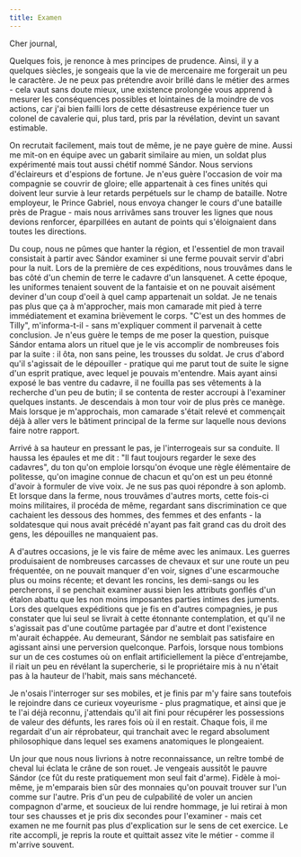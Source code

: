 ```yaml
---
title: Examen
---
```


Cher journal,


Quelques fois, je renonce à mes principes de prudence. Ainsi, il y a quelques
siècles, je songeais que la vie de mercenaire me forgerait un peu le caractère.
Je ne peux pas prétendre avoir brillé dans le métier des armes - cela vaut sans
doute mieux, une existence prolongée vous apprend à mesurer les conséquences
possibles et lointaines de la moindre de vos actions, car j'ai bien failli lors
de cette désastreuse expérience tuer un colonel de cavalerie qui, plus tard,
pris par la révélation, devint un savant estimable.

On recrutait facilement, mais tout de même, je ne paye guère de mine. Aussi me
mit-on en équipe avec un gabarit similaire au mien, un soldat plus expérimenté
mais tout aussi chétif nommé Sándor. Nous servions d'éclaireurs et d'espions de
fortune. Je n'eus guère l'occasion de voir ma compagnie se couvrir de gloire;
elle appartenait à ces fines unités qui doivent leur survie à leur retards
perpétuels sur le champ de bataille. Notre employeur, le Prince Gabriel, nous
envoya changer le cours d'une bataille près de Prague - mais nous arrivâmes sans
trouver les lignes que nous devions renforcer, éparpillées en autant de points
qui s'éloignaient dans toutes les directions.

Du coup, nous ne pûmes que hanter la région, et l'essentiel de mon travail
consistait à partir avec Sándor examiner si une ferme pouvait servir d'abri
pour la nuit. Lors de la première de ces expéditions, nous trouvâmes dans le
bas côté d'un chemin de terre le cadavre d'un lansquenet. A cette époque, les
uniformes tenaient souvent de la fantaisie et on ne pouvait aisément deviner
d'un coup d'oeil à quel camp appartenait un soldat. Je ne tenais pas plus que
ça à m'approcher, mais mon camarade mit pied à terre immédiatement et examina
brièvement le corps. "C'est un des hommes de Tilly", m'informa-t-il - sans
m'expliquer comment il parvenait à cette conclusion. Je n'eus guère le temps de
me poser la question, puisque Sándor entama alors un rituel que je le vis
accomplir de nombreuses fois par la suite : il ôta, non sans peine, les
trousses du soldat. Je crus d'abord qu'il s'agissait de le dépouiller -
pratique qui me parut tout de suite le signe d'un esprit pratique, avec lequel
je pouvais m'entendre. Mais ayant ainsi exposé le bas ventre du cadavre, il ne
fouilla pas ses vêtements à la recherche d'un peu de butin; il se contenta de
rester accroupi à l'examiner quelques instants. Je descendais à mon tour voir
de plus près ce manège. Mais lorsque je m'approchais, mon camarade s'était
relevé et commençait déjà à aller vers le bâtiment principal de la ferme sur
laquelle nous devions faire notre rapport.

Arrivé à sa hauteur en pressant le pas, je l'interrogeais sur sa conduite. Il
haussa les épaules et me dit : "Il faut toujours regarder le sexe des
cadavres", du ton qu'on emploie lorsqu'on évoque une règle élémentaire de
politesse, qu'on imagine connue de chacun et qu'on est un peu étonné d'avoir à
formuler de vive voix. Je ne sus pas quoi répondre à son aplomb. Et lorsque
dans la ferme, nous trouvâmes d'autres morts, cette fois-ci moins militaires,
il procéda de même, regardant sans discrimination ce que cachaient les dessous
des hommes, des femmes et des enfants - la soldatesque qui nous avait précédé
n'ayant pas fait grand cas du droit des gens, les dépouilles ne manquaient pas.

A d'autres occasions, je le vis faire de même avec les animaux. Les guerres
produisaient de nombreuses carcasses de chevaux et sur une route un peu
fréquentée, on ne pouvait manquer d'en voir, signes d'une escarmouche plus ou
moins récente; et devant les roncins, les demi-sangs ou les percherons, il se
penchait examiner aussi bien les attributs gonflés d'un étalon abattu que les
non moins imposantes parties intimes des juments. Lors des quelques expéditions
que je fis en d'autres compagnies, je pus constater que lui seul se livrait à
cette étonnante contemplation, et qu'il ne s'agissait pas d'une coutûme
partagée par d'autre et dont l'existence m'aurait échappée. Au demeurant,
Sándor ne semblait pas satisfaire en agissant ainsi une perversion quelconque.
Parfois, lorsque nous tombions sur un de ces costumes où on enflait
artificiellement la pièce d'entrejambe, il riait un peu en révélant la
supercherie, si le propriétaire mis à nu n'était pas à la hauteur de l'habit,
mais sans méchanceté.

Je n'osais l'interroger sur ses mobiles, et je finis par m'y faire sans
toutefois le rejoindre dans ce curieux voyeurisme - plus pragmatique, et ainsi
que je te l'ai déjà reconnu, j'attendais qu'il ait fini pour récupérer les
possessions de valeur des défunts, les rares fois où il en restait. Chaque fois,
il me regardait d'un air réprobateur, qui tranchait avec le regard absolument
philosophique dans lequel ses examens anatomiques le plongeaient.

Un jour que nous nous livrions à notre reconnaissance, un reître tombé de
cheval lui éclata le crâne de son rouet. Je vengeais aussitôt le pauvre Sándor
(ce fût du reste pratiquement mon seul fait d'arme). Fidèle à moi-même, je
m'emparais bien sûr des monnaies qu'on pouvait trouver sur l'un comme sur
l'autre. Pris d'un peu de culpabilité de voler un ancien compagnon d'arme, et
soucieux de lui rendre hommage, je lui retirai à mon tour ses chausses et je
pris dix secondes pour l'examiner - mais cet examen ne me fournit pas plus
d'explication sur le sens de cet exercice. Le rite accompli, je repris la route
et quittait assez vite le métier - comme il m'arrive souvent.
